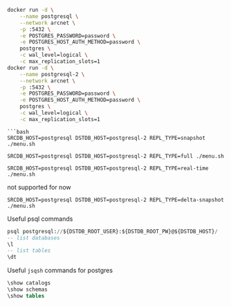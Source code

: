 
```bash
docker run -d \
    --name postgresql \
    --network arcnet \
    -p :5432 \
    -e POSTGRES_PASSWORD=password \
    -e POSTGRES_HOST_AUTH_METHOD=password \
    postgres \
    -c wal_level=logical \
    -c max_replication_slots=1
docker run -d \
    --name postgresql-2 \
    --network arcnet \
    -p :5432 \
    -e POSTGRES_PASSWORD=password \
    -e POSTGRES_HOST_AUTH_METHOD=password \
    postgres \
    -c wal_level=logical \
    -c max_replication_slots=1
```

```
```bash
SRCDB_HOST=postgresql DSTDB_HOST=postgresql-2 REPL_TYPE=snapshot ./menu.sh

SRCDB_HOST=postgresql DSTDB_HOST=postgresql-2 REPL_TYPE=full ./menu.sh

SRCDB_HOST=postgresql DSTDB_HOST=postgresql-2 REPL_TYPE=real-time ./menu.sh
```

not supported for now
```
SRCDB_HOST=postgresql DSTDB_HOST=postgresql-2 REPL_TYPE=delta-snapshot ./menu.sh
```

Useful psql commands
```sql
psql postgresql://${DSTDB_ROOT_USER}:${DSTDB_ROOT_PW}@${DSTDB_HOST}/
-- list databases
\l 
-- list tables
\dt
```

Useful `jsqsh` commands for postgres
```sql
\show catalogs
\show schemas
\show tables
```
